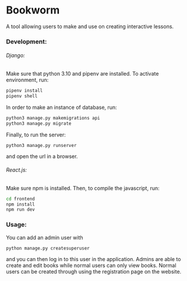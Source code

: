 # Bookworm

A tool allowing users to make and use on creating interactive lessons.

### Development:

###### Django:

Make sure that python 3.10 and pipenv are installed. To activate environment, run:

```bash
pipenv install
pipenv shell
```

In order to make an instance of database, run:

```bash
python3 manage.py makemigrations api
python3 manage.py migrate
```

Finally, to run the server:

```bash
python3 manage.py runserver
```

and open the url in a browser.

###### React.js:

Make sure npm is installed. Then, to compile the javascript, run:

```bash
cd frontend
npm install
npm run dev
```

### Usage:

You can add an admin user with

```bash
python manage.py createsuperuser
```

and you can then log in to this user in the application. Admins are able to create and edit books while normal users can only view books. Normal users can be created through using the registration page on the website.
